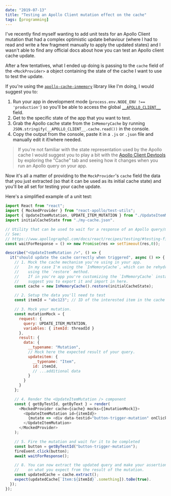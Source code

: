 ```yaml
---
date: "2019-07-13"
title: "Testing an Apollo Client mutation effect on the cache"
tags: [programming]
---
```


I've recently find myself wanting to add unit tests for an Apollo Client mutation that had a complex optimistic update behaviour (where I had to read and write a few fragment manually to apply the updated states) and I wasn't able to find any official docs about how you can test an Apollo client cache update.

After a few tentatives, what I ended up doing is passing to the `cache` field of the `<MockProvider>` a object containing the state of the cache I want to use to test the update.

If you're using the [`apollo-cache-inmemory`](https://www.apollographql.com/docs/react/advanced/caching/) library like I'm doing, I would suggest you to:

1. Run your app in development mode (`process.env.NODE_ENV !== 'production'`) so you'll be able to access the global [`__APOLLO_CLIENT__`](https://www.apollographql.com/docs/react/features/developer-tooling/#configuration) field.
2. Get to the specific state of the app that you want to test.
3. Grab the Apollo cache state from the `InMemoryCache` by running `JSON.stringify(__APOLLO_CLIENT__.cache.read())` in the console.
4. Copy the output from the console, paste it in a `.js` or `.json` file and manually edit it if/where needed.

> If you're not familiar with the state representation used by the Apollo cache I would suggest you to play a bit with the [Apollo Client Devtools](https://www.apollographql.com/docs/react/features/developer-tooling/#apollo-client-devtools) by exploring the "Cache" tab and seeing how it changes when you run an Apollo query on your app.

Now it's all a matter of providing to the `MockProvider`'s `cache` field the data that you just extracted (so that it can be used as its initial cache state) and you'll be all set for testing your cache update.

Here's a simplified example of a unit test:

```javascript
import React from "react";
import { MockedProvider } from "react-apollo/test-utils";
import { UpdateItemMutation, UPDATE_ITEM_MUTATION } from "./UpdateItemMutation";
import initialCacheState from "./my-cache.json".

// Utility that can be used to wait for a response of an Apollo query/mutation.
// See:
// https://www.apollographql.com/docs/react/recipes/testing/#testing-final-state
const waitForResponse = () => new Promise(res => setTimeout(res,0));

describe("<UpdateItemMutation />", () => {
  it("should update the cache correctly when triggered", async () => {
    // 1. Mock the cache mechanism you're using in your app.
    //    In my case I'm using the `InMemoryCache`, which can be rehydrated
    //    using the `restore` method.
    //    If in you're app you're customizing the `InMemoryCache` instance I would
    //    suggest you to export it and import in here.
    const cache = new InMemoryCache().restore(initialCacheState);

    // 2. Setup the data you'll need to test
    const itemId = "abc123"; // ID of the interested item in the cache

    // 3. Mock your mutation.
    const mutationMock = {
      request: {
        query: UPDATE_ITEM_MUTATION,
        variables: { itemId: threadId }
      },
      result: {
        data: {
          __typename: "Mutation",
          // Mock here the expected result of your query.
          updateitem: {
            __typename: "Item",
            id: itemId,
            // ...additional data
          }
        }
      }
    };

    // 4. Render the <UpdateItemMutation /> component
    const { getByTestId, getByText } = render(
      <MockedProvider cache={cache} mocks={[mutationMock]}>
        <UpdateItemMutation id={itemId}>
          {mutate => <div data-testid="button-trigger-mutation" onClick={mutate} />}
        </UpdateItemMutation>
      </MockedProvider>
    );

    // 5. Fire the mutation and wait for it to be completed
    const button = getByTestId("button-trigger-mutation");
    fireEvent.click(button);
    await waitForResponse();

    // 8. You can now extract the updated query and make your assertions based
    //    on what you expect from the result of the mutation.
    const updatedCache = cache.extract();
    expect(updatedCache[`Item:${itemId}`.something]).toBe(true).
  });
});
```
